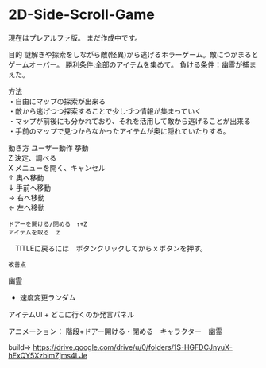 # 2D-Side-Scroll-Game

現在はプレアルファ版。
まだ作成中です。

目的
謎解きや探索をしながら敵(怪異)から逃げるホラーゲーム。敵につかまるとゲームオーバー。
勝利条件:全部のアイテムを集めて。
負ける条件：幽霊が捕まえた。

方法																
・自由にマップの探索が出来る																
・敵から逃げつつ探索することで少しづつ情報が集まっていく																
・マップが前後にも分かれており、それを活用して敵から逃げることが出来る																
・手前のマップで見つからなかったアイテムが奥に隠れていたりする。	


動き方
	ユーザー動作				挙動							
	Z				決定、調べる							
	X				メニューを開く、キャンセル							
	↑				奥へ移動							
	↓				手前へ移動							
	→				右へ移動							
	←				左へ移動
		
  
    ドアーを開ける/閉める　↑+Z
    アイテムを取る　ｚ
   　TITLEに戻るには　ボタンクリックしてからｘボタンを押す。
    
    改善点


幽霊 
- 速度変更ランダム 

アイテムUI + どこに行くのか発言パネル

アニメーション：
階段+ドアー開ける・閉める　キャラクター　幽霊
    
  build=>
  https://drive.google.com/drive/u/0/folders/1S-HGFDCJnyuX-hExQY5XzbimZjms4LJe
  


